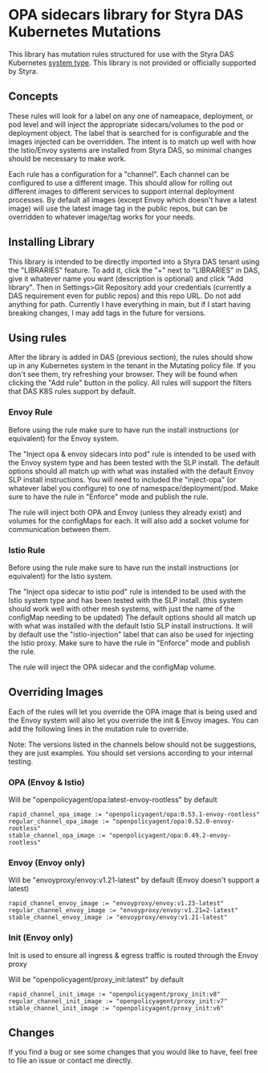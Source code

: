 # OPA sidecars library for Styra DAS Kubernetes Mutations

This library has mutation rules structured for use with the Styra DAS Kubernetes [system type](https://docs.styra.com/das/systems/kubernetes/).  This library is not provided or officially supported by Styra.

## Concepts
These rules will look for a label on any one of nameapace, deployment, or pod level and will inject the appropriate sidecars/volumes to the pod or deployment object.  The label that is searched for is configurable and the images injected can be overridden.  The intent is to match up well with how the Istio/Envoy systems are installed from Styra DAS, so minimal changes should be necessary to make work.

Each rule has a configuration for a "channel".  Each channel can be configured to use a different image.  This should allow for rolling out different images to different services to support internal deployment processes.  By default all images (except Envoy which doesn't have a latest image) will use the latest image tag in the public repos, but can be overridden to whatever image/tag works for your needs.

## Installing Library
This library is intended to be directly imported into a Styra DAS tenant using the "LIBRARIES" feature.  To add it, click the "+" next to "LIBRARIES" in DAS, give it whatever name you want (description is optional) and click "Add library".  Then in Settings>Git Repository add your credentials (currently a DAS requirement even for public repos) and this repo URL.  Do not add anything for path.  Currently I have everything in main, but if I start having breaking changes, I may add tags in the future for versions.

## Using rules
After the library is added in DAS (previous section), the rules should show up in any Kubernetes system in the tenant in the Mutating policy file.  If you don't see them, try refreshing your browser.  They will be found when clicking the "Add rule" button in the policy.  All rules will support the filters that DAS K8S rules support by default.

### Envoy Rule
Before using the rule make sure to have run the install instructions (or equivalent) for the Envoy system.

The "Inject opa & envoy sidecars into pod" rule is intended to be used with the Envoy system type and has been tested with the SLP install.  The default options should all match up with what was installed with the default Envoy SLP install instructions.  You will need to included the "inject-opa" (or whatever label you configure) to one of namespace/deployment/pod.  Make sure to have the rule in "Enforce" mode and publish the rule.

The rule will inject both OPA and Envoy (unless they already exist) and volumes for the configMaps for each.  It will also add a socket volume for communication between them.

### Istio Rule
Before using the rule make sure to have run the install instructions (or equivalent) for the Istio system.

The "Inject opa sidecar to istio pod" rule is intended to be used with the Istio system type and has been tested with the SLP install.  (this system should work well with other mesh systems, with just the name of the configMap needing to be updated)  The default options should all match up with what was installed with the default Istio SLP install instructions.  It will by default use the "istio-injection" label that can also be used for injecting the Istio proxy.  Make sure to have the rule in "Enforce" mode and publish the rule.

The rule will inject the OPA sidecar and the configMap volume.

## Overriding Images
Each of the rules will let you override the OPA image that is being used and the Envoy system will also let you override the init & Envoy images.  You can add the following lines in the mutation rule to override.

Note: The versions listed in the channels below should not be suggestions, they are just examples.  You should set versions according to your internal testing.

### OPA (Envoy & Istio)
Will be "openpolicyagent/opa:latest-envoy-rootless" by default
```
rapid_channel_opa_image := "openpolicyagent/opa:0.53.1-envoy-rootless"
regular_channel_opa_image := "openpolicyagent/opa:0.52.0-envoy-rootless"
stable_channel_opa_image := "openpolicyagent/opa:0.49.2-envoy-rootless"
```
### Envoy (Envoy only)
Will be "envoyproxy/envoy:v1.21-latest" by default (Envoy doesn't support a latest)
```
rapid_channel_envoy_image := "envoyproxy/envoy:v1.23-latest"
regular_channel_envoy_image := "envoyproxy/envoy:v1.21=2-latest"
stable_channel_envoy_image := "envoyproxy/envoy:v1.21-latest"
```

### Init (Envoy only)
Init is used to ensure all ingress & egress traffic is routed through the Envoy proxy

Will be "openpolicyagent/proxy_init:latest" by default
```
rapid_channel_init_image := "openpolicyagent/proxy_init:v8"
regular_channel_init_image := "openpolicyagent/proxy_init:v7"
stable_channel_init_image := "openpolicyagent/proxy_init:v6"
```

## Changes
If you find a bug or see some changes that you would like to have, feel free to file an issue or contact me directly.
